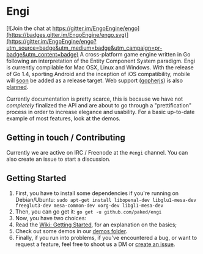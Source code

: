 # Engi 

[![Join the chat at https://gitter.im/EngoEngine/engo](https://badges.gitter.im/EngoEngine/engo.svg)](https://gitter.im/EngoEngine/engo?utm_source=badge&utm_medium=badge&utm_campaign=pr-badge&utm_content=badge)
A cross-platform game engine written in Go following an interpretation of the Entity Component System paradigm. Engi is
 currently compilable for Mac OSX, Linux and Windows. With the release of Go 1.4, sporting Android and the inception of 
 iOS compatibility, mobile will [soon](https://github.com/paked/engi/issues/63) be added as a release target. Web 
 support  ([gopherjs](https://github.com/gopherjs/gopherjs)) is also [planned](https://github.com/paked/engi/issues/71). 

Currently documentation is pretty scarce, this is because we have not *completely* finalized the API and are about to 
go through a "prettification" process in order to increase elegance and usability. For a basic up-to-date example of 
most features, look at the demos.

## Getting in touch / Contributing
Currently we are active on IRC / Freenode at the `#engi` channel. You can also create an issue to start a discussion. 

## Getting Started

1. First, you have to install some dependencies if you're running on Debian/Ubuntu: 
`sudo apt-get install libopenal-dev libglu1-mesa-dev freeglut3-dev mesa-common-dev xorg-dev libgl1-mesa-dev`
2. Then, you can go get it:
`go get -u github.com/paked/engi`
3. Now, you have two choices:
  1. Read the [Wiki: Getting Started](https://github.com/paked/engi/wiki/Getting-Started), for an explanation on the basics;
  2. Check out some demos in our [demos folder](https://github.com/paked/engi/tree/master/demos). 
4. Finally, if you run into problems, if you've encountered a bug, or want to request a feature, feel free to shoot 
us a DM or [create an issue](https://github.com/paked/engi/issues/new). 
